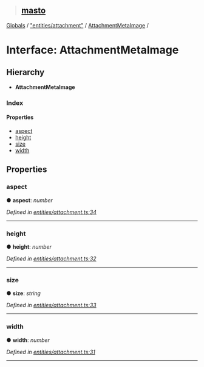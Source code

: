 > ## [masto](../README.md)

[Globals](../globals.md) / ["entities/attachment"](../modules/_entities_attachment_.md) / [AttachmentMetaImage](_entities_attachment_.attachmentmetaimage.md) /

# Interface: AttachmentMetaImage

## Hierarchy

* **AttachmentMetaImage**

### Index

#### Properties

* [aspect](_entities_attachment_.attachmentmetaimage.md#aspect)
* [height](_entities_attachment_.attachmentmetaimage.md#height)
* [size](_entities_attachment_.attachmentmetaimage.md#size)
* [width](_entities_attachment_.attachmentmetaimage.md#width)

## Properties

###  aspect

● **aspect**: *number*

*Defined in [entities/attachment.ts:34](https://github.com/neet/masto.js/blob/635a2aa/src/entities/attachment.ts#L34)*

___

###  height

● **height**: *number*

*Defined in [entities/attachment.ts:32](https://github.com/neet/masto.js/blob/635a2aa/src/entities/attachment.ts#L32)*

___

###  size

● **size**: *string*

*Defined in [entities/attachment.ts:33](https://github.com/neet/masto.js/blob/635a2aa/src/entities/attachment.ts#L33)*

___

###  width

● **width**: *number*

*Defined in [entities/attachment.ts:31](https://github.com/neet/masto.js/blob/635a2aa/src/entities/attachment.ts#L31)*

___